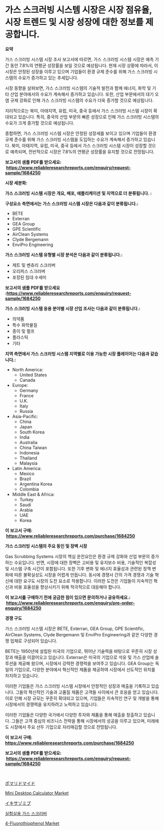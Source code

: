<p><h1>가스 스크러빙 시스템 시장은 시장 점유율, 시장 트렌드 및 시장 성장에 대한 정보를 제공합니다.</h1></p><p><strong>요약</strong></p>
<p><p>가스 스크러빙 시스템 시장 조사 보고서에 따르면, 가스 스크러빙 시스템 시장은 예측 기간 동안 7.8%의 연평균 성장률을 보일 것으로 예상됩니다. 현재 시장 상황에 따라서, 이 시장은 안정된 성장을 이루고 있으며 기업들이 환경 규제 준수를 위해 가스 스크러빙 시스템의 수요가 증가하고 있는 추세입니다. </p><p>시장 동향을 살펴보면, 가스 스크러빙 시스템의 기술적 발전과 함께 에너지, 화학 및 기타 산업 분야에서의 수요가 계속해서 증가하고 있습니다. 또한, 산업 부문에서의 대기 오염 규제 강화로 인해 가스 스크러빙 시스템의 수요가 더욱 증가할 것으로 예상됩니다.</p><p>지리적으로는 북미, 아태지역, 유럽, 미국, 중국 등에서 가스 스크러빙 시스템 시장이 확대되고 있습니다. 특히, 중국의 산업 부문의 빠른 성장으로 인해 가스 스크러빙 시스템의 수요가 크게 증가할 것으로 예상됩니다.</p><p>종합하면, 가스 스크러빙 시스템 시장은 안정된 성장세를 보이고 있으며 기업들이 환경 규제 준수를 위해 가스 스크러빙 시스템을 도입하는 수요가 계속해서 증가하고 있습니다. 북미, 아태지역, 유럽, 미국, 중국 등에서 가스 스크러빙 시스템 시장이 성장할 것으로 예측되며, 전반적으로 시장은 7.8%의 연평균 성장률을 유지할 것으로 전망됩니다.</p></p>
<p><strong>보고서의 샘플 PDF를 받으세요: &nbsp;<a href="https://www.reliableresearchreports.com/enquiry/request-sample/1684250">https://www.reliableresearchreports.com/enquiry/request-sample/1684250</a></strong></p>
<p><strong>시장 세분화:</strong></p>
<p><strong> 가스 스크러빙 시스템 시장은 개요, 배포, 애플리케이션 및 지역으로 더 분류됩니다. :</strong></p>
<p><strong>구성요소 측면에서는 가스 스크러빙 시스템 시장은 다음과 같이 분류됩니다.:</strong></p>
<p><ul><li>BETE</li><li>Exterran</li><li>GEA Group</li><li>GPE Scientific</li><li>AirClean Systems</li><li>Clyde Bergemann</li><li>EnviPro Engineering</li></ul></p>
<p><strong> 가스 스크러빙 시스템 유형별 시장 분석은 다음과 같이 분류됩니다.:</strong></p>
<p><ul><li>제트 및 벤츄리 스크러버</li><li>오리피스 스크러버</li><li>포장된 침대 수세미</li></ul></p>
<p><strong>보고서의 샘플 PDF를 받으세요 :<a href="https://www.reliableresearchreports.com/enquiry/request-sample/1684250">https://www.reliableresearchreports.com/enquiry/request-sample/1684250</a></strong></p>
<p><strong> 가스 스크러빙 시스템 응용 분야별 시장 산업 조사는 다음과 같이 분류됩니다.:</strong></p>
<p><ul><li>의약품</li><li>특수 화학물질</li><li>종이 및 펄프</li><li>플라스틱</li><li>기타</li></ul></p>
<p><strong>지역 측면에서 가스 스크러빙 시스템 지역별로 이용 가능한 시장 플레이어는 다음과 같습니다.:</strong></p>
<p><ul>
    <li>
        North America:
        <ul>
            <li>United States</li>
            <li>Canada</li>
        </ul>
    </li>
    <li>
        Europe:
        <ul>
            <li>Germany</li>
            <li>France</li>
            <li>U.K.</li>
            <li>Italy</li>
            <li>Russia</li>
        </ul>
    </li>
    <li>
        Asia-Pacific:
        <ul>
            <li>China</li>
            <li>Japan</li>
            <li>South Korea</li>
            <li>India</li>
            <li>Australia</li>
            <li>China Taiwan</li>
            <li>Indonesia</li>
            <li>Thailand</li>
            <li>Malaysia</li>
        </ul>
    </li>
    <li>
        Latin America:
        <ul>
            <li>Mexico</li>
            <li>Brazil</li>
            <li>Argentina Korea</li>
            <li>Colombia</li>
        </ul>
    </li>
    <li>
        Middle East & Africa:
        <ul>
            <li>Turkey</li>
            <li>Saudi</li>
            <li>Arabia</li>
            <li>UAE</li>
            <li>Korea</li>
        </ul>
    </li>
    </ul></p>
<p><strong>이 보고서 구매: &nbsp;<a href="https://www.reliableresearchreports.com/purchase/1684250">https://www.reliableresearchreports.com/purchase/1684250</a></strong></p>
<p><strong>가스 스크러빙 시스템의 주요 동인 및 장벽 시장</strong></p>
<p><p>Gas Scrubbing Systems 시장의 핵심 운전요인은 환경 규제 강화와 산업 부문의 증가하는 수요입니다. 반면, 시장에 대한 장벽은 고비용 및 유지보수 비용, 기술적인 복잡성 및 시스템 구축 시간이 포함됩니다. 또한 기후 변화 및 에너지 효율성과 관련된 정책 변화에 따른 불확실성도 시장을 어렵게 만듭니다. 동시에 경쟁사 간의 가격 경쟁과 기술 혁신에 대한 요구도 시장의 도전 요소로 작용합니다. 이러한 도전은 기업들이 지속적인 혁신과 비용 효율성을 향상시키기 위해 적극적으로 대응해야 합니다.</p></p>
<p><strong>이 보고서를 구매하기 전에 궁금한 점이 있으면 문의하거나 공유하세요.: &nbsp;<a href="https://www.reliableresearchreports.com/enquiry/pre-order-enquiry/1684250">https://www.reliableresearchreports.com/enquiry/pre-order-enquiry/1684250</a></strong></p>
<p><strong>경쟁 구도</strong></p>
<p><p>가스 스크러빙 시스템 시장은 BETE, Exterran, GEA Group, GPE Scientific, AirClean Systems, Clyde Bergemann 및 EnviPro Engineering과 같은 다양한 경쟁 업체로 구성되어 있습니다. </p><p>BETE는 1950년에 설립된 미국의 기업으로, 뛰어난 기술력을 바탕으로 꾸준히 시장 성장과 매출을 이끌어오고 있습니다. Exterran은 미국의 기업으로 석유 및 가스 산업에 솔루션을 제공해 왔으며, 시장에서 강력한 경쟁력을 보여주고 있습니다. GEA Group는 독일의 기업으로, 다양한 분야에서 혁신적인 제품을 제공하여 시장에서 선도적인 위치를 차지하고 있습니다.</p><p>이러한 기업들은 가스 스크러빙 시스템 시장에서 안정적인 성장과 매출을 기록하고 있습니다. 그들의 혁신적인 기술과 고품질 제품은 고객들 사이에서 큰 호응을 얻고 있습니다. 이로 인해 시장 규모는 꾸준히 확대되고 있으며, 기업들은 지속적인 연구 및 개발을 통해 시장에서의 경쟁력을 유지하려고 노력하고 있습니다.</p><p>이러한 기업들은 다양한 국가에서 다양한 투자와 제품을 통해 매출을 창출하고 있습니다. 그들은 고객 중심의 비즈니스 전략을 통해 시장에서의 성공을 이루고 있으며, 미래에도 시장에서 주요 선두 기업으로 자리매김할 것으로 전망됩니다.</p></p>
<p><strong>이 보고서 구매: &nbsp; <a href="https://www.reliableresearchreports.com/purchase/1684250">https://www.reliableresearchreports.com/purchase/1684250</a></strong></p>
<p><strong>보고서의 샘플 PDF를 받으세요: &nbsp;<a href="https://www.reliableresearchreports.com/enquiry/request-sample/1684250">https://www.reliableresearchreports.com/enquiry/request-sample/1684250</a></strong><strong></strong></p>
<p>&nbsp;</p>
<p><p><a href="https://github.com/wkuactfdzwizk06/Market-Research-Report-List-1/blob/main/55997983196.md">ポマリドマイド</a></p><p><a href="https://github.com/abdelrhmankishk22/Market-Research-Report-List-3/blob/main/mini-desktop-calculator-market.md">Mini Desktop Calculator Market</a></p><p><a href="https://github.com/lrlmopnhwd79300/Market-Research-Report-List-1/blob/main/99118053197.md">イキサゾミブ</a></p><p><a href="https://github.com/vsckjg50460/Market-Research-Report-List-1/blob/main/54835432829.md">실험실용 가스 스크러버</a></p><p><a href="https://issuu.com/reportprime-2/docs/4-fluorothiophenol-market-size-2030.pptx">4-Fluorothiophenol Market</a></p></p>